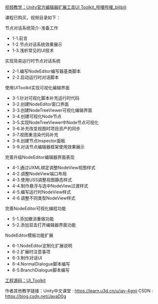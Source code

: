 [视频教学：Unity官方编辑器扩展工具UI Toolkit_哔哩哔哩_bilibili](https://www.bilibili.com/cheese/play/ss14984)

课程已购买，视频目录如下：

节点对话系统简介-准备工作

- 1-1.前言
- 1-2.节点对话系统效果展示
- 1-3.浅析常见的UI技术

实现简易运行时节点对话系统

- 2-1.编写NodeEditor编写器基类脚本
- 2-2.启动运行时对话脚本

使用UIToolkit实现可视化编辑界面

- 3-1.针对可视化脚本补充运行时代码
- 3-2.创建NodeEditor窗口界面
- 3-3.创建NodeTreeViewer可视化编辑界面
- 3-4.创建可视化Node节点
- 3-5.实现NodeTreeViewer中Node节点可视化
- 3-6.补充改变视图时项目资产的同步
- 3-7.视图重渲染代码补充
- 3-8.创建节点Inspector面板
- 3-9.对话节点编辑器框架使用效果展示

完善升级NodeEditor编辑器界面表现

- 4-1.通过UXML绑定调整NodeView视图样式
- 4-2.调整NodeView端口布局
- 4-3.使用USS调整视图静态样式
- 4-4.制作悬浮与选中NodeView过渡样式
- 4-5.编写运行时NodeView样式
- 4-6.调整不同类型NodeView样式

完善NodeEditor可视化编程功能

- 5-1.添加撤消重做功能
- 5-2.添加双击打开编辑器界面功能

NodeEditor模板功能扩展

- 6-1.NodeEditor定制化扩展说明
- 6-2.扩展时注意事项
- 6-3.制作对话UI
- 6-4.NormalDialogue脚本编写
- 6-5.BranchDialogue脚本编写



[工程源码：UI_Toolkit](https://pan.baidu.com/s/1EJzJYKnzaR8y-R4rWT7f7g?pwd=JayC)

作者其他教学链接：Unity中文课堂 : https://learn.u3d.cn/u/jay-4gnij
CSDN : https://blog.csdn.net/JavaD0g